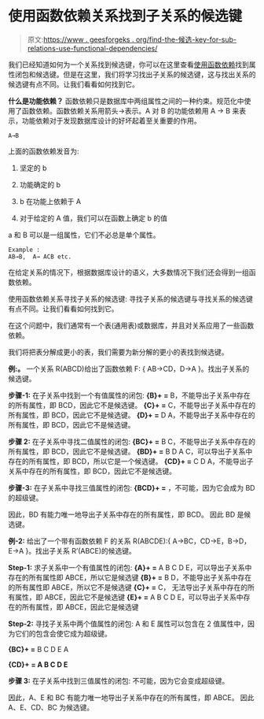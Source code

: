 # 使用函数依赖关系找到子关系的候选键

> 原文:[https://www . geesforgeks . org/find-the-候选-key-for-sub-relations-use-functional-dependencies/](https://www.geeksforgeeks.org/finding-the-candidate-keys-for-sub-relations-using-functional-dependencies/)

我们已经知道如何为一个关系找到候选键，你可以在这里查看[使用函数依赖](https://www.geeksforgeeks.org/finding-attribute-closure-and-candidate-keys-using-functional-dependencies/)找到属性闭包和候选键。但是在这里，我们将学习找出子关系的候选键，这与找出关系的候选键有点不同。让我们看看如何找到它。

**什么是功能依赖？**
函数依赖只是数据库中两组属性之间的一种约束。规范化中使用了函数依赖。函数依赖关系用箭头→表示。A 对 B 的功能依赖用 A → B 来表示，功能依赖对于发现数据库设计的好坏起着至关重要的作用。

```
A→B

```

上面的函数依赖发音为:

1.  坚定的 b
2.  功能确定的 b
3.  b 在功能上依赖于 A

4.  对于给定的 A 值，我们可以在函数上确定 b 的值

a 和 B 可以是一组属性，它们不必总是单个属性。

```
Example : 
AB→B,  A→ ACB etc. 

```

在给定关系的情况下，根据数据库设计的语义，大多数情况下我们还会得到一组函数依赖。

使用函数依赖关系寻找子关系的候选键:
寻找子关系的候选键与寻找关系的候选键有点不同。让我们看看如何找到它。

在这个问题中，我们通常有一个表(通用表)或数据库，并且对关系应用了一些函数依赖。

我们将把表分解成更小的表，我们需要为新分解的更小的表找到候选键。

**例:。**
一个关系 R(ABCD)给出了函数依赖 F: { AB→CD，D→A }。找出子关系的候选键。

**步骤-1:** 在子关系中找到一个有值属性的闭包:
**{B}+ =** B，不能导出子关系中存在的所有属性，即 BCD，因此它不是候选键。
**{C}+ =** C，不能导出子关系中存在的所有属性，即 BCD，因此它不是候选键。
**{D}+ =** D A，不能导出子关系中存在的所有属性，即 BCD，因此它不是候选键。

**步骤 2:** 在子关系中寻找二值属性的闭包:
**{BC}+ =** B C，不能导出子关系中存在的所有属性，即 BCD，因此它不是候选键。
**{BD}+ =** B D A C，可以导出子关系中存在的所有属性，即 BCD，所以它是一个候选键。
**{CD}+ =** C D A，不能导出子关系中存在的所有属性，即 BCD，因此它不是候选键。

**步骤-3:** 在子关系中寻找三值属性的闭包:
**{BCD}+ =** ，不可能，因为它会成为 BD 的超级键。

因此，BD 有能力唯一地导出子关系中存在的所有属性，即 BCD。
因此 BD 是候选键。

**例-2:**
给出了一个带有函数依赖 F 的关系 R(ABCDE):{ A→BC，CD→E，B→D，E→A }。找出子关系 R’(ABCE)的候选键。

**Step-1:** 求子关系中一个有值属性的闭包:
**{A}+ =** A B C D E，可以导出子关系中存在的所有属性即 ABCE，所以它是候选键
**{B}+ =** B D，不能导出子关系中存在的所有属性即 ABCE，所以它不是候选键
**{C}+ =** C， 无法导出子关系中存在的所有属性，即 ABCE，因此它不是候选键
**{E}+ =** A B C D E，可以导出子关系中存在的所有属性，即 ABCE，因此它是候选键

**Step-2:** 寻找子关系中两个值属性的闭包:
A 和 E 属性可以包含在 2 值属性中，因为它们的包含会使它成为超级键。

**{BC}+ =** B C D E A

**{CD}+ = A B C D E**

**步骤 3:** 在子关系中找到三值属性的闭包:
不可能，因为它会变成超级键。

因此，A、E 和 BC 有能力唯一地导出子关系中存在的所有属性，即 ABCE。
因此 A、E、CD、BC 为候选键。